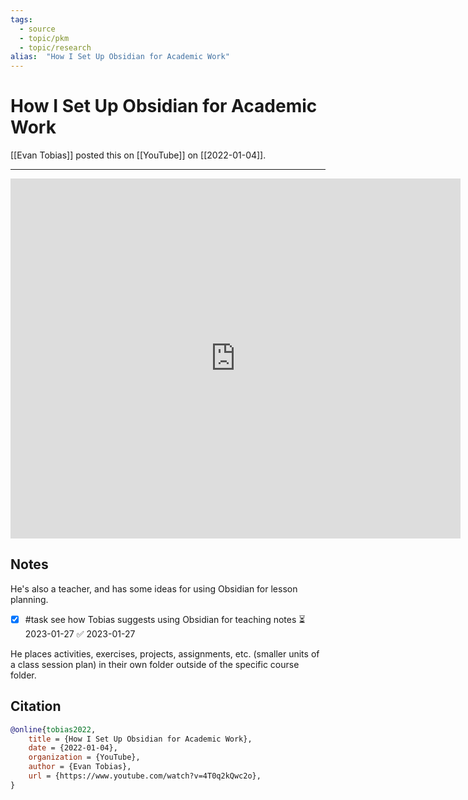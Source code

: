 ```yaml
---
tags:
  - source
  - topic/pkm
  - topic/research
alias:  "How I Set Up Obsidian for Academic Work"
---
```

# How I Set Up Obsidian for Academic Work

[[Evan Tobias]] posted this on [[YouTube]] on [[2022-01-04]].

---
<iframe
 width="720"
 height="576"
 src='https://www.youtube.com/embed/4T0q2kQwc2o'
 title="YouTube video player"
 frameborder="0"
 allow="accelerometer; autoplay; clipboard-write; encrypted-media; gyroscope; picture-in-picture"
 allowfullscreen>
</iframe>

## Notes
He's also a teacher, and has some ideas for using Obsidian for lesson planning.

- [x] #task see how Tobias suggests using Obsidian for teaching notes ⏳ 2023-01-27 ✅ 2023-01-27

He places activities, exercises, projects, assignments, etc. (smaller units of a class session plan) in their own folder outside of the specific course folder.
## Citation

```bibtex
@online{tobias2022,
	title = {How I Set Up Obsidian for Academic Work},
	date = {2022-01-04},
	organization = {YouTube},
	author = {Evan Tobias},
	url = {https://www.youtube.com/watch?v=4T0q2kQwc2o},
}
```

